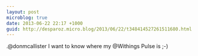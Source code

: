 ```yaml
---
layout: post
microblog: true
date: 2013-06-22 22:17 +1000
guid: http://desparoz.micro.blog/2013/06/22/t348414527261511680.html
---
```

.@donmcallister I want to know where my @Withings Pulse is ;-)
